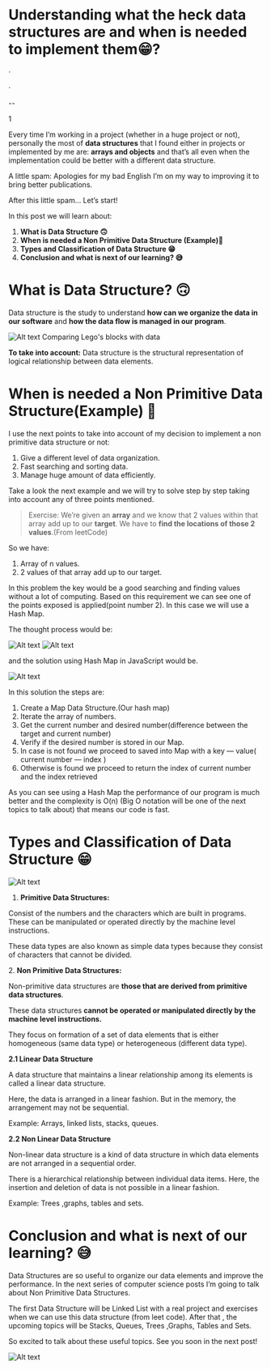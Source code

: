 **Understanding what the** heck **data structures** are **and when is needed to implement them😁?**
===================================================================================================

·

·

\--

1

Every time I’m working in a project (whether in a huge project or not), personally the most of **data structures** that I found either in projects or implemented by me are: **arrays and objects** and that’s all even when the implementation could be better with a different data structure.

A little spam: Apologies for my bad English I’m on my way to improving it to bring better publications.

After this little spam… Let’s start!

In this post we will learn about:

1.  **What is Data Structure 🙃**
2.  **When is needed a Non Primitive Data Structure (Example)🤔**
3.  **Types and Classification of Data Structure 😁**
4.  **Conclusion and what is next of our learning? 😅**

What is Data Structure? **🙃**
==============================

Data structure is the study to understand **how can we organize the data in our software** and **how the data flow is managed in our program**.

![Alt text](https://miro.medium.com/v2/resize:fit:640/1*syooR--pGng7i372OWpOuQ.png)
Comparing Lego's blocks with data

**To take into account:** Data structure is the structural representation of logical relationship between data elements.

**When is needed a Non Primitive Data Structure(Example) 🤔**
=============================================================

I use the next points to take into account of my decision to implement a non primitive data structure or not:

1.  Give a different level of data organization.
2.  Fast searching and sorting data.
3.  Manage huge amount of data efficiently.

Take a look the next example and we will try to solve step by step taking into account any of three points mentioned.

> Exercise: We’re given an **array** and we know that 2 values within that array add up to our **target**. We have to **find the locations of those 2 values**.(From leetCode)

So we have:

1.  Array of n values.
2.  2 values of that array add up to our target.

In this problem the key would be a good searching and finding values without a lot of computing. Based on this requirement we can see one of the points exposed is applied(point number 2). In this case we will use a Hash Map.

The thought process would be:

![Alt text](https://miro.medium.com/v2/resize:fit:640/1*k9G9sRB0yE_uvvY4o6SYqg.png)
![Alt text](https://miro.medium.com/v2/resize:fit:640/1*kNufDTm5tcviOvQadObRQQ.png)

and the solution using Hash Map in JavaScript would be.

![Alt text](https://miro.medium.com/v2/resize:fit:640/1*g4JfUCPJF9L7QHRNyJUrug.png)

In this solution the steps are:

1.  Create a Map Data Structure.(Our hash map)
2.  Iterate the array of numbers.
3.  Get the current number and desired number(difference between the target and current number)
4.  Verify if the desired number is stored in our Map.
5.  In case is not found we proceed to saved into Map with a key — value( current number — index )
6.  Otherwise is found we proceed to return the index of current number and the index retrieved

As you can see using a Hash Map the performance of our program is much better and the complexity is O(n) (Big O notation will be one of the next topics to talk about) that means our code is fast.

**Types and Classification of Data Structure 😁**
=================================================

![Alt text](https://miro.medium.com/v2/resize:fit:640/0*tRXy5ynHKlvjW864.png)

1.  **Primitive Data Structures:**

Consist of the numbers and the characters which are built in programs. These can be manipulated or operated directly by the machine level instructions.

These data types are also known as simple data types because they consist of characters that cannot be divided.

2\. **Non Primitive Data Structures:**

Non-primitive data structures are **those that are derived from primitive data structures**.

These data structures **cannot be operated or manipulated directly by the machine level instructions.**

They focus on formation of a set of data elements that is either homogeneous (same data type) or heterogeneous (different data type).

**2.1 Linear Data Structure**

A data structure that maintains a linear relationship among its elements is called a linear data structure.

Here, the data is arranged in a linear fashion. But in the memory, the  
arrangement may not be sequential.

Example: Arrays, linked lists, stacks, queues.

**2.2 Non Linear Data Structure**

Non-linear data structure is a kind of data structure in which data elements are not arranged in a sequential order.

There is a hierarchical relationship between individual data items. Here, the insertion and deletion of data is not possible in a linear fashion.

Example: Trees ,graphs, tables and sets.

**Conclusion and what is next of our learning? 😅**
===================================================

Data Structures are so useful to organize our data elements and improve the performance. In the next series of computer science posts I’m going to talk about Non Primitive Data Structures.

The first Data Structure will be Linked List with a real project and exercises when we can use this data structure (from leet code). After that , the upcoming topics will be Stacks, Queues, Trees ,Graphs, Tables and Sets.

So excited to talk about these useful topics. See you soon in the next post!

![Alt text](https://miro.medium.com/v2/resize:fit:640/1*W3aNN0OszvhWWvZxR_F-Aw.png)
